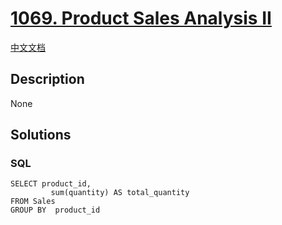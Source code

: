 # [1069. Product Sales Analysis II](https://leetcode.com/problems/product-sales-analysis-ii)

[中文文档](/solution/1000-1099/1069.Product%20Sales%20Analysis%20II/README.md)

## Description

None

## Solutions

<!-- tabs:start -->

### **SQL**

```
SELECT product_id,
         sum(quantity) AS total_quantity
FROM Sales
GROUP BY  product_id
```

<!-- tabs:end -->
